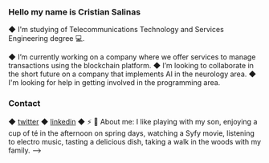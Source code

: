 ### Hello my name is Cristian Salinas 
◆ I'm studying of Telecommunications Technology and Services Engineering degree 💻.
<!--
![](https://github.com/CrisOUC/CrisUOC/Captura de pantalla 2022-11-03 a las 23.04.47.png)
**CrisUOC/CrisUOC** is a ✨ _special_ ✨ repository because its `README.md` (this file) appears on your GitHub profile.-->
◆ I’m currently working on a company where we offer services to manage transactions using the blockchain platform.
◆ I’m looking to collaborate in the short future on a company that implements AI in the neurology area.
◆ I'm looking for help in getting involved in the programming area.
### Contact
◆ [twitter](https://twitter.com/scris15)
◆ [linkedin](https://www.linkedin.com/feed/)
◆ ⚡ 💬 About me: I like playing with my son, enjoying a cup of té in the afternoon on spring days, watching a Syfy movie, listening to electro music, tasting a delicious dish, taking a walk in the woods with my family.
-->
